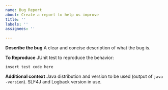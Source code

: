 ```yaml
---
name: Bug Report
about: Create a report to help us improve
title: ''
labels: ''
assignees: ''

---
```


**Describe the bug**
A clear and concise description of what the bug is.

**To Reproduce**
JUnit test to reproduce the behavior:
```
insert test code here
```

**Additional context**
Java distribution and version to be used (output of `java -version`).
SLF4J and Logback version in use.
